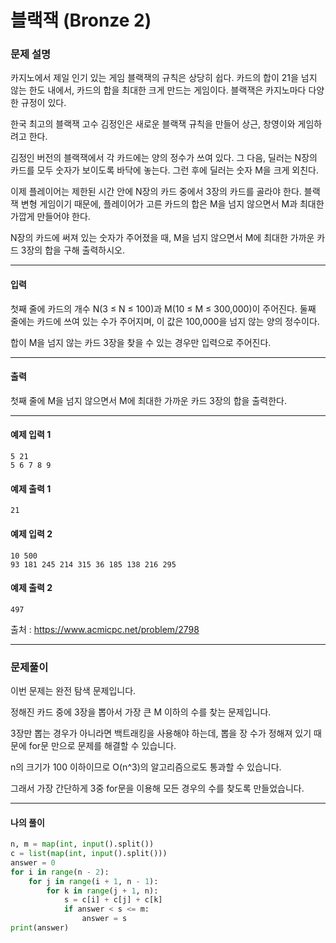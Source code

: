 # 블랙잭 (Bronze 2)

### 문제 설명

카지노에서 제일 인기 있는 게임 블랙잭의 규칙은 상당히 쉽다. 카드의 합이 21을 넘지 않는 한도 내에서, 카드의 합을 최대한 크게 만드는 게임이다. 블랙잭은 카지노마다 다양한 규정이 있다.   

한국 최고의 블랙잭 고수 김정인은 새로운 블랙잭 규칙을 만들어 상근, 창영이와 게임하려고 한다.   

김정인 버전의 블랙잭에서 각 카드에는 양의 정수가 쓰여 있다. 그 다음, 딜러는 N장의 카드를 모두 숫자가 보이도록 바닥에 놓는다. 그런 후에 딜러는 숫자 M을 크게 외친다.   

이제 플레이어는 제한된 시간 안에 N장의 카드 중에서 3장의 카드를 골라야 한다. 블랙잭 변형 게임이기 때문에, 플레이어가 고른 카드의 합은 M을 넘지 않으면서 M과 최대한 가깝게 만들어야 한다.   

N장의 카드에 써져 있는 숫자가 주어졌을 때, M을 넘지 않으면서 M에 최대한 가까운 카드 3장의 합을 구해 출력하시오.   

---

#### 입력

첫째 줄에 카드의 개수 N(3 ≤ N ≤ 100)과 M(10 ≤ M ≤ 300,000)이 주어진다. 둘째 줄에는 카드에 쓰여 있는 수가 주어지며, 이 값은 100,000을 넘지 않는 양의 정수이다.   

합이 M을 넘지 않는 카드 3장을 찾을 수 있는 경우만 입력으로 주어진다.     

---

#### 출력

첫째 줄에 M을 넘지 않으면서 M에 최대한 가까운 카드 3장의 합을 출력한다.   

---
#### 예제 입력 1

~~~
5 21
5 6 7 8 9
~~~

#### 예제 출력 1

~~~
21
~~~

#### 예제 입력 2

~~~
10 500
93 181 245 214 315 36 185 138 216 295
~~~

#### 예제 출력 2

~~~
497
~~~

출처 : https://www.acmicpc.net/problem/2798

---

### 문제풀이

이번 문제는 완전 탐색 문제입니다.   

정해진 카드 중에 3장을 뽑아서 가장 큰 M 이하의 수를 찾는 문제입니다.   

3장만 뽑는 경우가 아니라면 백트래킹을 사용해야 하는데, 뽑을 장 수가 정해져 있기 때문에 for문 만으로 문제를 해결할 수 있습니다.   

n의 크기가 100 이하이므로 O(n^3)의 알고리즘으로도 통과할 수 있습니다.   

그래서 가장 간단하게 3중 for문을 이용해 모든 경우의 수를 찾도록 만들었습니다.

---

#### 나의 풀이

~~~python
n, m = map(int, input().split())
c = list(map(int, input().split()))
answer = 0
for i in range(n - 2):
    for j in range(i + 1, n - 1):
        for k in range(j + 1, n):
            s = c[i] + c[j] + c[k]
            if answer < s <= m:
                answer = s
print(answer)
~~~
